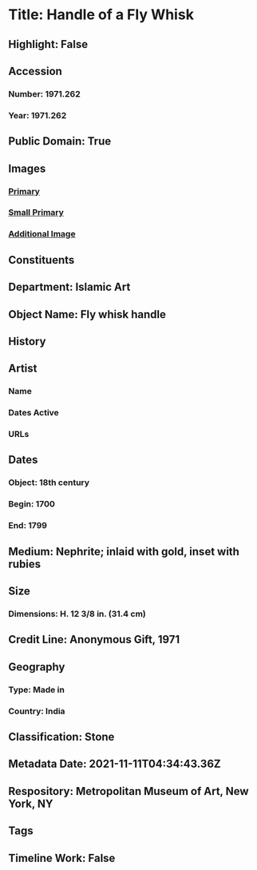 # Title: Handle of a Fly Whisk
## Highlight: False
## Accession
### Number: 1971.262
### Year: 1971.262
## Public Domain: True
## Images
### [Primary](https://images.metmuseum.org/CRDImages/is/original/wb-1971.262.JPG)
### [Small Primary](https://images.metmuseum.org/CRDImages/is/web-large/wb-1971.262.JPG)
### [Additional Image](https://images.metmuseum.org/CRDImages/is/original/1971.262.jpg)
## Constituents
## Department: Islamic Art
## Object Name: Fly whisk handle
## History
## Artist
### Name
### Dates Active
### URLs
## Dates
### Object: 18th century
### Begin: 1700
### End: 1799
## Medium: Nephrite; inlaid with gold, inset with rubies
## Size
### Dimensions: H. 12 3/8 in. (31.4 cm)
## Credit Line: Anonymous Gift, 1971
## Geography
### Type: Made in
### Country: India
## Classification: Stone
## Metadata Date: 2021-11-11T04:34:43.36Z
## Respository: Metropolitan Museum of Art, New York, NY
## Tags
## Timeline Work: False